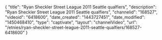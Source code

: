 {
    "title": "Ryan Sheckler Street League 2011 Seattle qualfiers",
    "description": "Ryan Sheckler Street League 2011 Seattle qualfiers",
    "channelid": "168527",
    "videoid": "6418600",
    "date_created": "1443727451",
    "date_modified": "1450468410",
    "type": "captivate",
    "layout": "channelVideo",
    "url": "\/etnies\/ryan-sheckler-street-league-2011-seattle-qualfiers\/168527-6418600"
}